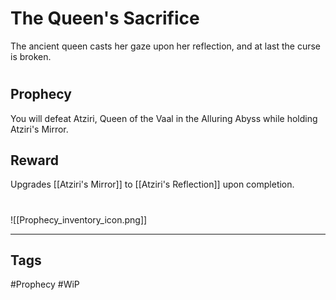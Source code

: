 # The Queen's Sacrifice
The ancient queen casts her gaze upon her reflection, and at last the curse is broken.
#
## Prophecy
You will defeat Atziri, Queen of the Vaal in the Alluring Abyss while holding Atziri's Mirror.
## Reward
Upgrades [[Atziri's Mirror]] to [[Atziri's Reflection]] upon completion. 

#
![[Prophecy_inventory_icon.png]]

---
## Tags
#Prophecy
#WiP 